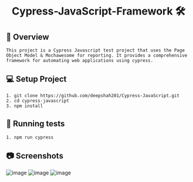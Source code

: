 <h1 align="center"> Cypress-JavaScript-Framework 🛠️</h1>

## 📗 Overview

```
This project is a Cypress Javascript test project that uses the Page Object Model & Mochawesome for reporting. It provides a comprehensive framework for automating web applications using cypress.

```

## 💻 Setup Project

```
1. git clone https://github.com/deepshah201/Cypress-JavaScript.git
2. cd cypress-javascript
3. npm install
```

## 🚀 Running tests

```
1. npm run cypress
```

## 📷 Screenshots
![image](https://github.com/deepshah201/Cypress-JavaScript/assets/84764353/363f5399-b33e-4084-a511-07b58af5f7be)
![image](https://github.com/deepshah201/Cypress-JavaScript/assets/84764353/4a5e98f0-d40d-467f-b36f-f6e7763c8c64)
![image](https://github.com/deepshah201/Cypress-JavaScript/assets/84764353/f1d12951-8e37-47c4-be0e-5c59f97aa43c)
